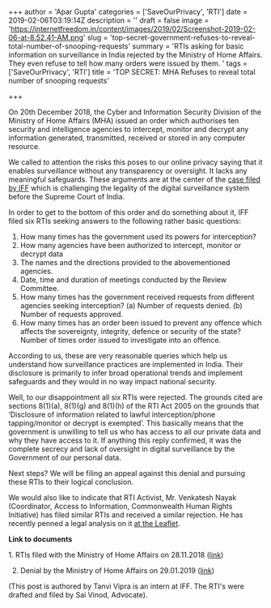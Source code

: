 +++
author = 'Apar Gupta'
categories = ['SaveOurPrivacy', 'RTI']
date = 2019-02-06T03:19:14Z
description = ''
draft = false
image = 'https://internetfreedom.in/content/images/2019/02/Screenshot-2019-02-06-at-8.52.41-AM.png'
slug = 'top-secret-government-refuses-to-reveal-total-number-of-snooping-requests'
summary = 'RTIs asking for basic information on surveillance in India rejected by the Ministry of Home Affairs. They even refuse to tell how many orders were issued by them. '
tags = ['SaveOurPrivacy', 'RTI']
title = 'TOP SECRET: MHA Refuses to reveal total number of snooping requests'

+++


On 20th December 2018, the Cyber and Information Security Division of the Ministry of Home Affairs (MHA) issued an order which authorises ten security and intelligence agencies to intercept, monitor and decrypt any information generated, transmitted, received or stored in any computer resource.

We called to attention the risks this poses to our online privacy saying that it enables surveillance without any transparency or oversight. It lacks any meaningful safeguards. These arguments are at the center of the [case filed by IFF](https://internetfreedom.in/supreme-court-issues-notice-on-iffs-petition-for-survelliance-reform-saveourprivacy/) which is challenging the legality of the digital surveillance system before the Supreme Court of India.

In order to get to the bottom of this order and do something about it, IFF filed six RTIs seeking answers to the following rather basic questions:

1. How many times has the government used its powers for interception?
2. How many agencies have been authorized to intercept, monitor or decrypt data
3. The names and the directions provided to the abovementioned agencies.
4. Date, time and duration of meetings conducted by the Review Committee.
5. How many times has the government received requests from different agencies seeking interception? (a) Number of requests denied. (b) Number of requests approved.
6. How many times has an order been issued to prevent any offence which affects the sovereignty, integrity, defence or security of the state?Number of times order issued to investigate into an offence.

According to us, these are very reasonable queries which help us understand how surveillance practices are implemented in India. Their disclosure is primarily to infer broad operational trends and implement safeguards and they would in no way impact national security.

Well, to our disappointment all six RTIs were rejected. The grounds cited are sections 8(1)(a), 8(1)(g) and 8(1)(h) of the RTI Act 2005 on the grounds that ‘Disclosure of information related to lawful interception/phone tapping/monitor or decrypt is exempted’. This basically means that the government is unwilling to tell us who has access to all our private data and why they have access to it. If anything this reply confirmed, it was the complete secrecy and lack of oversight in digital surveillance by the Government of our personal data.

Next steps? We will be filing an appeal against this denial and pursuing these RTIs to their logical conclusion.

We would also like to indicate that RTI Activist, Mr. Venkatesh Nayak (Coordinator, Access to Information, Commonwealth Human Rights Initiative) has filed similar RTIs and received a similar rejection. He has recently penned a legal analysis on it [at the Leaflet](https://theleaflet.in/computers-intercepted-transparency-interrupted-mhas-cpio-refuses-information-about-december-2018-authorisation-order-under-the-it-act)​.

****Link to documents****

​1. RTIs filed with the Ministry of Home Affairs on 28.11.2018 ([link](https://drive.google.com/file/d/1TNGVn9nxyQrSZ6T7_Dotfn09sm1oTmCA/view?usp=sharing)​)

2. Denial by the Ministry of Home Affairs on 29.01.2019 ([link](https://drive.google.com/open?id=1dh3z9dc8Ux72pjznr-j8f3Ad4lVY-gVC)​)

​(This post is authored by Tanvi Vipra is an intern at IFF. The RTI's were drafted and filed by Sai Vinod, Advocate).

